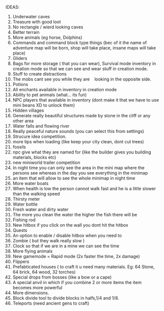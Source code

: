 IDEAS:
1. Underwater caves
2. Treasure with good loot
3. No rectangle / wierd looking caves
4. Better terrain
5. More animals (eg horse, Dolphins)
6. Commands and command block type things (bec of it the name of adventure map will be born, shop will take place, insane maps will take place)
7. Gliders
8. Bags for more storage ( that you can wear), 
Survival mode inventory in creation mode so that we can see and wear stuff in creation mode.
9. Stuff to create distractions
10. The mobs cant see you while they are    looking in the opposite side.
11. Potions 
12. All enchants available in inventory in creation mode 
13. Ability to pet animals (what... its fun)
14. NPC players that available in inventory (dont make it that we have to use mini beans XD to unlock them)
15. Hidden villages
16. Generate really beautiful structures made by stone in the cliff or any other area
17. Water falls and flowing river
18. Really peaceful nature sounds (you can select this from settings)
19. Strucure idea competition.
20. more tips when loading (like keep your city clean, dont cut trees)
21. fossils
22. npc give what they are named for (like the builder gives you building materials, blocks etc)
23. new miniworld trailer competition
24. In night time you can only see the area in the mini map where the persons see whereas in the day you see everything in the minimap
25. an item that will allow to see the whole minimap in night time
26. More water boats
27. When health is low the person cannot walk fast and he is a little slower than the walking speed
28. Thirsty meter
29. Water bottle
30. Fresh water and dirty water
31. The more you clean the water the higher the fish there will be
32. Fishing rod
33. New hitbox if you click on the wall you dont hit the hitbox
34. Quests
35. An option to enable / disable hitbox when you need to
36. Zombie ( but they walk really slow )
37. Clock so that if we are in a mine we can see the time
38. More flying animals
39. New gamemode = Rapid mode (2x faster the time, 2x damage)
40. Flippers
41. Prefabticated houses ( to craft it u need many materials. Eg: 64 Stone, 64 brick, 64 wood, 32 torches)
42. Special drops from bosses (like a bow or a cape)
43. A special anvil in which if you combine 2 or more items the item becomes more powerful
44. More dimensions.
45. Block divide tool to divide blocks in halfs,1/4 and 1/8.
46. Teleports (need ancient gens to craft)
